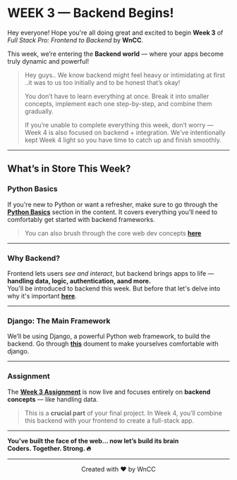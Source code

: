 # WEEK 3 — Backend Begins!

Hey everyone! 
Hope you're all doing great and excited to begin **Week 3** of *Full Stack Pro: Frontend to Backend* by **WnCC**.

This week, we’re entering the **Backend world** — where your apps become truly dynamic and powerful!

> Hey guys.. We know backend might feel heavy or intimidating at first ..it was to us too initially and to be honest that’s okay!
>
>You don’t have to learn everything at once. Break it into smaller concepts, implement each one step-by-step, and combine them gradually.
>
>If you’re unable to complete everything this week, don’t worry — Week 4 is also focused on backend + integration. We’ve intentionally kept Week 4 light so you have time to catch up and finish smoothly.

---

## What’s in Store This Week?

### Python Basics
If you're new to Python or want a refresher, make sure to go through the [**Python Basics**](./Basics%20of%20Python.md) section in the content. It covers everything you’ll need to comfortably get started with backend frameworks.

> You can also brush through the core web dev concepts [**here**](./Core%20Web%20Dev%20Concepts.md)

---

### Why Backend?
Frontend lets users *see and interact*, but backend brings apps to life — **handling data, logic, authentication, aand more.**  
You'll be introduced to backend this week. But before that let's delve into why it's important [**here**](Why%20Backend%3F.md).

---

### Django: The Main Framework
We’ll be using Django, a powerful Python web framework, to build the backend. Go through [**this**](Django%20Overview.md) doument to make yourselves comfortable with django.


---

### Assignment

The [**Week 3 Assignment**](./Assignment.md) is now live and focuses entirely on **backend concepts** — like handling data.

> This is a **crucial part** of your final project. In Week 4, you’ll combine this backend with your frontend to create a full-stack app.

---

**You’ve built the face of the web… now let’s build its brain**  
**Coders. Together. Strong. 🔥**

---
<p align="center">Created with ❤️ by WnCC</p>

